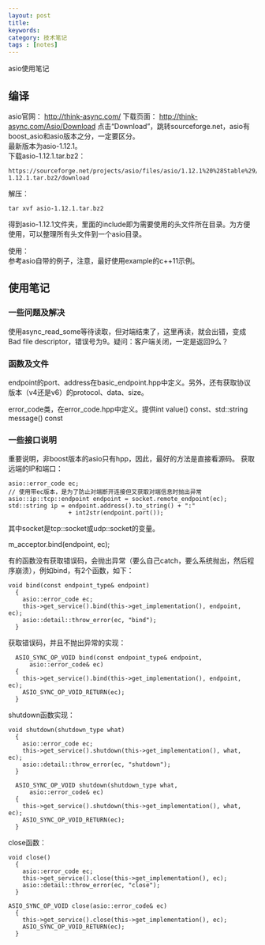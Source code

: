 ```yaml
---
layout: post
title: 
keywords: 
category: 技术笔记
tags : [notes]
---
```

asio使用笔记
<!-- more -->
## 编译
asio官网：
http://think-async.com/
下载页面：
http://think-async.com/Asio/Download
点击“Download”，跳转sourceforge.net，asio有boost_asio和asio版本之分，一定要区分。  
最新版本为asio-1.12.1。  
下载asio-1.12.1.tar.bz2：  
```
https://sourceforge.net/projects/asio/files/asio/1.12.1%20%28Stable%29/asio-1.12.1.tar.bz2/download
```
解压：  
```
tar xvf asio-1.12.1.tar.bz2 
```
得到asio-1.12.1文件夹，里面的include即为需要使用的头文件所在目录。为方便使用，可以整理所有头文件到一个asio目录。

使用：  
参考asio自带的例子，注意，最好使用example的c++11示例。

## 使用笔记

### 一些问题及解决
使用async_read_some等待读取，但对端结束了，这里再读，就会出错，变成Bad file descriptor，错误号为9。疑问：客户端关闭，一定是返回9么？

### 函数及文件
endpoint的port、address在basic_endpoint.hpp中定义。另外，还有获取协议版本（v4还是v6）的protocol、data、size。

error_code类，在error_code.hpp中定义。提供int value() const、std::string message() const

### 一些接口说明

重要说明，非boost版本的asio只有hpp，因此，最好的方法是直接看源码。
获取远端的IP和端口：
```
asio::error_code ec;
// 使用带ec版本，是为了防止对端断开连接但又获取对端信息时抛出异常
asio::ip::tcp::endpoint endpoint = socket.remote_endpoint(ec);
std::string ip = endpoint.address().to_string() + ":"
                 + int2str(endpoint.port());
```
其中socket是tcp::socket或udp::socket的变量。


m_acceptor.bind(endpoint, ec);

有的函数没有获取错误码，会抛出异常（要么自己catch，要么系统抛出，然后程序崩溃），例如bind，有2个函数，如下：
```
void bind(const endpoint_type& endpoint)
  {
    asio::error_code ec;
    this->get_service().bind(this->get_implementation(), endpoint, ec);
    asio::detail::throw_error(ec, "bind");
  }
```
获取错误码，并且不抛出异常的实现：
```
  ASIO_SYNC_OP_VOID bind(const endpoint_type& endpoint,
      asio::error_code& ec)
  {
    this->get_service().bind(this->get_implementation(), endpoint, ec);
    ASIO_SYNC_OP_VOID_RETURN(ec);
  }
```
shutdown函数实现：
```
void shutdown(shutdown_type what)
  {
    asio::error_code ec;
    this->get_service().shutdown(this->get_implementation(), what, ec);
    asio::detail::throw_error(ec, "shutdown");
  }
  
  ASIO_SYNC_OP_VOID shutdown(shutdown_type what,
      asio::error_code& ec)
  {
    this->get_service().shutdown(this->get_implementation(), what, ec);
    ASIO_SYNC_OP_VOID_RETURN(ec);
  }
```
close函数：
```
void close()
  {
    asio::error_code ec;
    this->get_service().close(this->get_implementation(), ec);
    asio::detail::throw_error(ec, "close");
  }
  
ASIO_SYNC_OP_VOID close(asio::error_code& ec)
  {
    this->get_service().close(this->get_implementation(), ec);
    ASIO_SYNC_OP_VOID_RETURN(ec);
  }
```